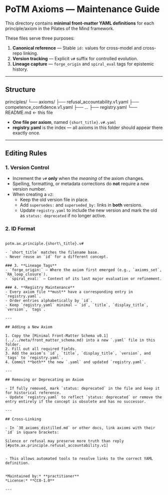
# PoTM Axioms — Maintenance Guide

This directory contains **minimal front-matter YAML definitions** for each principle/axiom in the Pilates of the Mind framework.

These files serve three purposes:
1. **Canonical reference** — Stable `id:` values for cross-model and cross-repo linking.
2. **Version tracking** — Explicit `v#` suffix for controlled evolution.
3. **Lineage capture** — `forge_origin` and `spiral_eval` tags for epistemic history.

---

## Structure

principles/
└── axioms/
├── refusal\_accountability.v1.yaml
├── competence\_confidence.v1.yaml
├── ...
├── registry.yaml
└── README.md   ← this file


- **One file per axiom**, named `{short_title}.v#.yaml`
- **registry.yaml** is the index — all axioms in this folder should appear there exactly once.

---

## Editing Rules

### 1. **Version Control**
- Increment the `v#` **only** when the *meaning* of the axiom changes.
- Spelling, formatting, or metadata corrections do **not** require a new version number.
- When creating a `v2`:
  - Keep the old version file in place.
  - Add `supersedes:` and `superseded_by:` links in **both** versions.
  - Update `registry.yaml` to include the new version and mark the old as `status: deprecated` if no longer active.

### 2. **ID Format**
```

potm.ax.principle.{short\_title}.v#

- `short_title` matches the filename base.
- Never reuse an `id` for a different concept.

### 3. **Lineage Tags**
- `forge_origin:` — Where the axiom first emerged (e.g., `axioms_set`, `RA_loop_closure`).
- `spiral_eval:` — Context of its last major evaluation or refinement.

### 4. **Registry Maintenance**
- Every axiom file **must** have a corresponding entry in `registry.yaml`.
- Order entries alphabetically by `id`.
- Keep `registry.yaml` minimal — `id`, `title`, `display_title`, `version`, `tags`.

---

## Adding a New Axiom

1. Copy the [Minimal Front-Matter Schema v0.1](../../meta/front_matter_schema.md) into a new `.yaml` file in this folder.
2. Fill out all required fields.
3. Add the axiom’s `id`, `title`, `display_title`, `version`, and `tags` to `registry.yaml`.
4. Commit **both** the new `.yaml` and updated `registry.yaml`.

---

## Removing or Deprecating an Axiom

- If fully removed, mark `status: deprecated` in the file and keep it for historical reference.
- Update `registry.yaml` to reflect `status: deprecated` or remove the entry entirely if the concept is obsolete and has no successor.

---

## Cross-Linking

- In `30_axioms_distilled.md` or other docs, link axioms with their `id` in square brackets:

Silence or refusal may preserve more truth than reply [#potm.ax.principle.refusal_accountability.v1]


- This allows automated tools to resolve links to the correct YAML definition.


*Maintained by:* **practitioner**  
*License:* **CC0-1.0**

---

